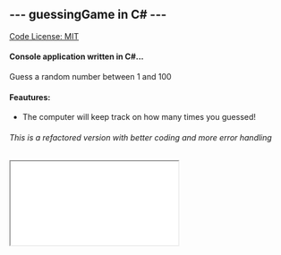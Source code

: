 ## --- guessingGame in C# ---

[Code License: MIT](https://choosealicense.com/licenses/mit/)

#### Console application written in C#...
Guess a random number between 1 and 100

#### Feautures:
- The computer will keep track on how many times you guessed!

###### This is a refactored version with better coding and more error handling

<iframe src=".rev.html"></iframe>